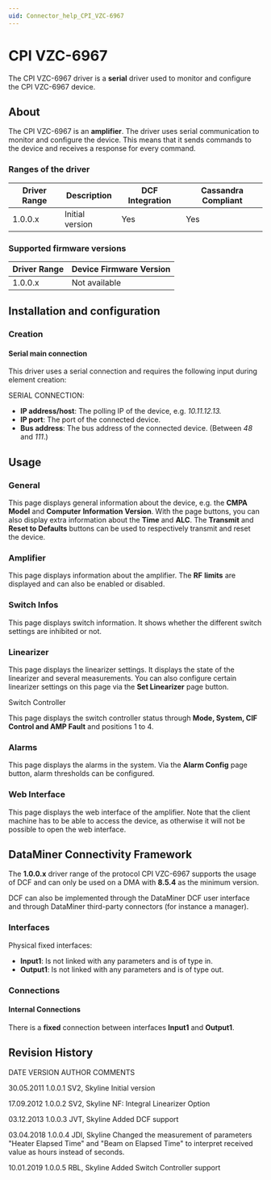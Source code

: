 ```yaml
---
uid: Connector_help_CPI_VZC-6967
---
```


# CPI VZC-6967

The CPI VZC-6967 driver is a **serial** driver used to monitor and configure the CPI VZC-6967 device.

## About

The CPI VZC-6967 is an **amplifier**. The driver uses serial communication to monitor and configure the device. This means that it sends commands to the device and receives a response for every command.

### Ranges of the driver

| **Driver Range** | **Description** | **DCF Integration** | **Cassandra Compliant** |
|------------------|-----------------|---------------------|-------------------------|
| 1.0.0.x          | Initial version | Yes                 | Yes                     |

### Supported firmware versions

| **Driver Range** | **Device Firmware Version** |
|------------------|-----------------------------|
| 1.0.0.x          | Not available               |

## Installation and configuration

### Creation

#### Serial main connection

This driver uses a serial connection and requires the following input during element creation:

SERIAL CONNECTION:

- **IP address/host**: The polling IP of the device, e.g. *10.11.12.13.*
- **IP port**: The port of the connected device.
- **Bus address**: The bus address of the connected device. (Between *48* and *111*.)

## Usage

### General

This page displays general information about the device, e.g. the **CMPA** **Model** and **Computer** **Information** **Version**. With the page buttons, you can also display extra information about the **Time** and **ALC**. The **Transmit** and **Reset to Defaults** buttons can be used to respectively transmit and reset the device.

### Amplifier

This page displays information about the amplifier. The **RF** **limits** are displayed and can also be enabled or disabled.

### Switch Infos

This page displays switch information. It shows whether the different switch settings are inhibited or not.

### Linearizer

This page displays the linearizer settings. It displays the state of the linearizer and several measurements. You can also configure certain linearizer settings on this page via the **Set Linearizer** page button.

Switch Controller

This page displays the switch controller status through **Mode, System, CIF Control and AMP Fault** and positions 1 to 4.

### Alarms

This page displays the alarms in the system. Via the **Alarm Config** page button, alarm thresholds can be configured.

### Web Interface

This page displays the web interface of the amplifier. Note that the client machine has to be able to access the device, as otherwise it will not be possible to open the web interface.

## DataMiner Connectivity Framework

The **1.0.0.x** driver range of the protocol CPI VZC-6967 supports the usage of DCF and can only be used on a DMA with **8.5.4** as the minimum version.

DCF can also be implemented through the DataMiner DCF user interface and through DataMiner third-party connectors (for instance a manager).

### Interfaces

Physical fixed interfaces:

- **Input1**: Is not linked with any parameters and is of type in.
- **Output1**: Is not linked with any parameters and is of type out.

### Connections

#### Internal Connections

There is a **fixed** connection between interfaces **Input1** and **Output1**.

## Revision History

DATE VERSION AUTHOR COMMENTS

30.05.2011 1.0.0.1 SV2, Skyline Initial version

17.09.2012 1.0.0.2 SV2, Skyline NF: Integral Linearizer Option

03.12.2013 1.0.0.3 JVT, Skyline Added DCF support

03.04.2018 1.0.0.4 JDI, Skyline Changed the measurement of parameters "Heater Elapsed Time" and "Beam on Elapsed Time" to interpret received value as hours instead of seconds.

10.01.2019 1.0.0.5 RBL, Skyline Added Switch Controller support
